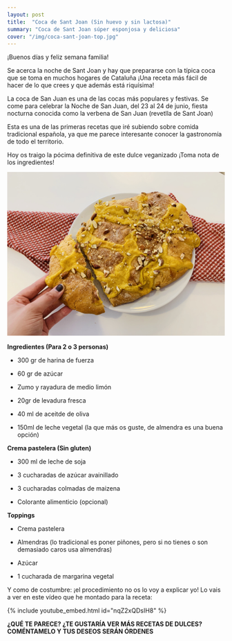 ```yaml
---
layout: post
title:  "Coca de Sant Joan (Sin huevo y sin lactosa)"
summary: "Coca de Sant Joan súper esponjosa y deliciosa"
cover: "/img/coca-sant-joan-top.jpg"
---
```


¡Buenos días y feliz semana familia!


Se acerca la noche de Sant Joan y hay que prepararse con la típica coca que se toma en muchos hogares de Cataluña ¡Una receta más fácil de hacer de lo que crees y que además está riquísima!


La coca de San Juan es una de las cocas más populares y festivas. Se come para celebrar la Noche de San Juan, del 23 al 24 de junio, fiesta nocturna conocida como la verbena de San Juan (revetlla de Sant Joan)


Esta es una de las primeras recetas que iré subiendo sobre comida tradicional española, ya que me parece interesante conocer la gastronomía de todo el territorio.



Hoy os traigo la pócima definitiva de este dulce veganizado ¡Toma nota de los ingredientes!


![](/img/coca-sant-joan.JPG)





**Ingredientes (Para 2 o 3 personas)**


- 300 gr de harina de fuerza


- 60 gr de azúcar


- Zumo y rayadura de medio limón


- 20gr de levadura fresca


- 40 ml de aceitde de oliva 


- 150ml de leche vegetal (la que más os guste, de almendra es una buena opción)



**Crema pastelera (Sin gluten)**


- 300 ml de leche de soja


- 3 cucharadas de azúcar avainillado


- 3 cucharadas colmadas de maizena


- Colorante alimenticio (opcional)


**Toppings**


- Crema pastelera


- Almendras (lo tradicional es poner piñones, pero si no tienes o son demasiado caros usa almendras)


- Azúcar


- 1 cucharada de margarina vegetal 






Y como de costumbre: ¡el procedimiento no os lo voy a explicar yo! Lo vais a ver en este vídeo que he montado para la receta:


{% include youtube_embed.html id="nqZ2xQDsIH8" %}



**¿QUÉ TE PARECE? ¿TE GUSTARÍA VER MÁS RECETAS DE DULCES?  COMÉNTAMELO Y TUS DESEOS SERÁN ÓRDENES**

